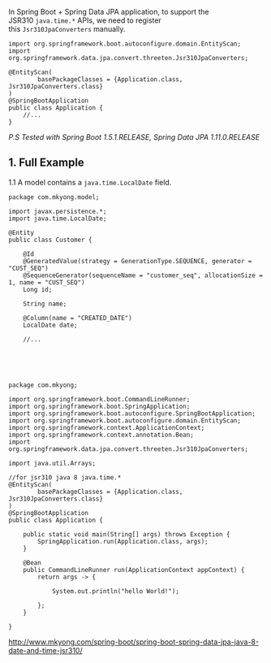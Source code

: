 <p>In Spring Boot + Spring Data JPA application, to support the JSR310&nbsp;<code>java.time.*</code>&nbsp;APIs, we need to register this&nbsp;<code>Jsr310JpaConverters</code>&nbsp;manually.</p>

<pre>
<code>import org.springframework.boot.autoconfigure.domain.EntityScan;
import org.springframework.data.jpa.convert.threeten.Jsr310JpaConverters;

@EntityScan(
        basePackageClasses = {Application.class, Jsr310JpaConverters.class}
)
@SpringBootApplication
public class Application {
	//...
}</code></pre>

<p><em>P.S Tested with Spring Boot 1.5.1.RELEASE, Spring Data JPA 1.11.0.RELEASE</em></p>

<h2>1. Full Example</h2>

<p>1.1 A model contains a&nbsp;<code>java.time.LocalDate</code>&nbsp;field.</p>

<pre>
<code>package com.mkyong.model;

import javax.persistence.*;
import java.time.LocalDate;

@Entity
public class Customer {

    @Id
    @GeneratedValue(strategy = GenerationType.SEQUENCE, generator = "CUST_SEQ")
    @SequenceGenerator(sequenceName = "customer_seq", allocationSize = 1, name = "CUST_SEQ")
    Long id;

    String name;

    @Column(name = "CREATED_DATE")
    LocalDate date;

	//...</code></pre>

<p>&nbsp;</p>

<p>&nbsp;</p>

<pre>
<code>package com.mkyong;

import org.springframework.boot.CommandLineRunner;
import org.springframework.boot.SpringApplication;
import org.springframework.boot.autoconfigure.SpringBootApplication;
import org.springframework.boot.autoconfigure.domain.EntityScan;
import org.springframework.context.ApplicationContext;
import org.springframework.context.annotation.Bean;
import org.springframework.data.jpa.convert.threeten.Jsr310JpaConverters;

import java.util.Arrays;

//for jsr310 java 8 java.time.*
@EntityScan(
        basePackageClasses = {Application.class, Jsr310JpaConverters.class}
)
@SpringBootApplication
public class Application {

    public static void main(String[] args) throws Exception {
        SpringApplication.run(Application.class, args);
    }

    @Bean
    public CommandLineRunner run(ApplicationContext appContext) {
        return args -&gt; {

            System.out.println("hello World!");

        };
    }

}</code></pre>
<p><a href="http://www.mkyong.com/spring-boot/spring-boot-spring-data-jpa-java-8-date-and-time-jsr310/">http://www.mkyong.com/spring-boot/spring-boot-spring-data-jpa-java-8-date-and-time-jsr310/</a></p>
